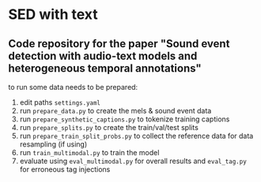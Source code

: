 # SED with text

## Code repository for the paper "Sound event detection with audio-text models and heterogeneous temporal annotations"

to run some data needs to be prepared:
1. edit paths `settings.yaml`
2. run `prepare_data.py` to create the mels & sound event data
3. run `prepare_synthetic_captions.py` to tokenize training captions
4. run `prepare_splits.py` to create the train/val/test splits
5. run `prepare_train_split_probs.py` to collect the reference data for data resampling (if using)
6. run `train_multimodal.py` to train the model
7. evaluate using `eval_multimodal.py` for overall results and `eval_tag.py` for erroneous tag injections
